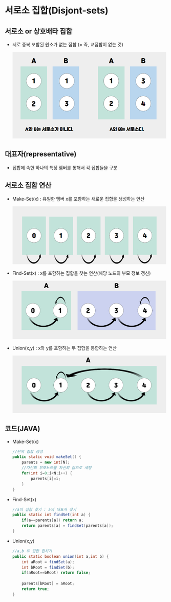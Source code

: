 # 서로소 집합(Disjont-sets)

## 서로소 or 상호배타 집합

- 서로 중복 포함된 원소가 없는 집합 (= 즉, 교집합이 없는 것)
    
    ![Untitled](%E1%84%89%E1%85%A5%E1%84%85%E1%85%A9%E1%84%89%E1%85%A9%20%E1%84%8C%E1%85%B5%E1%86%B8%E1%84%92%E1%85%A1%E1%86%B8(Disjont-sets)%200e0d09d9ef0c4691a6f7363cb2dd2de9/Untitled.png)
    

## 대표자(representative)

- 집합에 속한 하나의 특정 멤버를 통해서 각 집합들을 구분
    
    

## 서로소 집합 연산

- Make-Set(x) : 유일한 멤버 x를 포함하는 새로운 집합을 생성하는 연산
    
    ![Untitled](%E1%84%89%E1%85%A5%E1%84%85%E1%85%A9%E1%84%89%E1%85%A9%20%E1%84%8C%E1%85%B5%E1%86%B8%E1%84%92%E1%85%A1%E1%86%B8(Disjont-sets)%200e0d09d9ef0c4691a6f7363cb2dd2de9/Untitled%201.png)
    
- Find-Set(x) : x를 포함하는 집합을 찾는 연산(해당 노드의 부모 정보 갱신)
    
    ![Untitled](%E1%84%89%E1%85%A5%E1%84%85%E1%85%A9%E1%84%89%E1%85%A9%20%E1%84%8C%E1%85%B5%E1%86%B8%E1%84%92%E1%85%A1%E1%86%B8(Disjont-sets)%200e0d09d9ef0c4691a6f7363cb2dd2de9/Untitled%202.png)
    
- Union(x,y) : x와 y를 포함하는 두 집합을 통합하는 연산
    
    ![Untitled](%E1%84%89%E1%85%A5%E1%84%85%E1%85%A9%E1%84%89%E1%85%A9%20%E1%84%8C%E1%85%B5%E1%86%B8%E1%84%92%E1%85%A1%E1%86%B8(Disjont-sets)%200e0d09d9ef0c4691a6f7363cb2dd2de9/Untitled%203.png)
    

## 코드(JAVA)

- Make-Set(x)
    
    ```java
    //단위 집합 생성
    public static void makeSet() {
    	parents = new int[N];
    	//자신의 부모노드를 자신의 값으로 세팅
    	for(int i=0;i<N;i++) {
    		parents[i]=i;
    	}
    }
    ```
    
- Find-Set(x)
    
    ```java
    //a의 집합 찾기 : a의 대표자 찾기
    public static int findSet(int a) {
    	if(a==parents[a]) return a;
    	return parents[a] = findSet(parents[a]);
    }
    ```
    
- Union(x,y)
    
    ```java
    //a,b 두 집합 합치기
    public static boolean union(int a,int b) {
    	int aRoot = findSet(a);
    	int bRoot = findSet(b);
    	if(aRoot==bRoot) return false;
    	
    	parents[bRoot] = aRoot;
    	return true;
    }
    ```